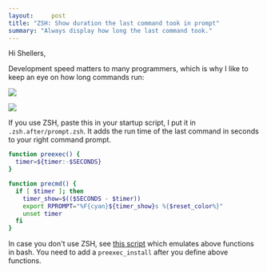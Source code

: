 ```yaml
---
layout:     post
title: "ZSH: Show duration the last command took in prompt"
summary: "Always display how long the last command took."
---
```


Hi Shellers,

Development speed matters to many programmers, which is why I like to keep an eye on how long commands run:

![](https://dl.dropboxusercontent.com/u/13186339/blog/timer.png)

![](https://dl.dropboxusercontent.com/u/13186339/blog/timer2.png)

If you use ZSH, paste this in your startup script, I put it in `.zsh.after/prompt.zsh`. It adds the run time of the last command in seconds to your right command prompt.

```bash
function preexec() {
  timer=${timer:-$SECONDS}
}

function precmd() {
  if [ $timer ]; then
    timer_show=$(($SECONDS - $timer))
    export RPROMPT="%F{cyan}${timer_show}s %{$reset_color%}"
    unset timer
  fi
}
```

In case you don't use ZSH, see [this script](http://www.twistedmatrix.com/users/glyph/preexec.bash.txt) which emulates above functions in bash. You need to add a `preexec_install`  after you define above functions.


